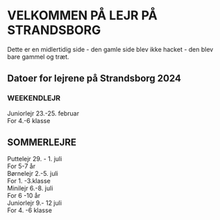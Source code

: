 # VELKOMMEN PÅ LEJR PÅ STRANDSBORG
Dette er en midlertidig side - den gamle side blev ikke hacket - den blev bare gammel og træt.

## Datoer for lejrene på Strandsborg 2024
### WEEKENDLEJR
Juniorlejr 23.-25. februar    
For 4.-6 klasse

## SOMMERLEJRE
Puttelejr 29. - 1. juli    
For 5-7 år    
Børnelejr 2.-5. juli    
For 1. -3.klasse    
Minilejr 6.-8. juli    
For 6 -10 år    
Juniorlejr 9.- 12 juli    
For 4. -6 klasse    
